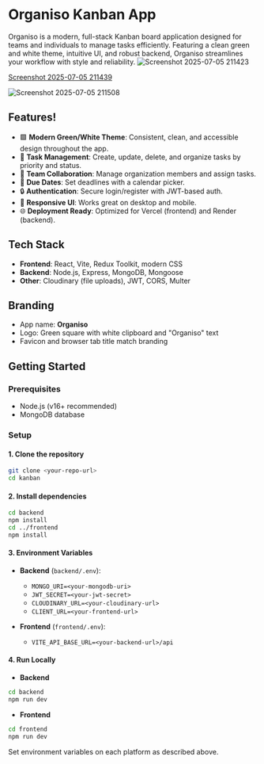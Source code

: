 # Organiso Kanban App

Organiso is a modern, full-stack Kanban board application designed for teams and individuals to manage tasks efficiently. Featuring a clean green and white theme, intuitive UI, and robust backend, Organiso streamlines your workflow with style and reliability.
![Screenshot 2025-07-05 211423](https://github.com/user-attachments/assets/5542c2ae-5da5-46cb-b0a7-03d0289dc1ee)

[Screenshot 2025-07-05 211439](https://github.com/user-attachments/assets/b5bbadb3-4fdb-4534-8426-9954d2eac6b3)

![Screenshot 2025-07-05 211508](https://github.com/user-attachments/assets/ec0c251b-eb65-4c0e-bd75-e7ff5ac33f1c)


## Features!

- 🟩 **Modern Green/White Theme**: Consistent, clean, and accessible design throughout the app.
- 📝 **Task Management**: Create, update, delete, and organize tasks by priority and status.
- 👥 **Team Collaboration**: Manage organization members and assign tasks.
- 📅 **Due Dates**: Set deadlines with a calendar picker.
- 🔒 **Authentication**: Secure login/register with JWT-based auth.
- 🚀 **Responsive UI**: Works great on desktop and mobile.
- 🌐 **Deployment Ready**: Optimized for Vercel (frontend) and Render (backend).

## Tech Stack

- **Frontend**: React, Vite, Redux Toolkit, modern CSS
- **Backend**: Node.js, Express, MongoDB, Mongoose
- **Other**: Cloudinary (file uploads), JWT, CORS, Multer

## Branding

- App name: **Organiso**
- Logo: Green square with white clipboard and "Organiso" text
- Favicon and browser tab title match branding

## Getting Started

### Prerequisites
- Node.js (v16+ recommended)
- MongoDB database

### Setup

#### 1. Clone the repository
```bash
git clone <your-repo-url>
cd kanban
```

#### 2. Install dependencies
```bash
cd backend
npm install
cd ../frontend
npm install
```

#### 3. Environment Variables

- **Backend** (`backend/.env`):
  - `MONGO_URI=<your-mongodb-uri>`
  - `JWT_SECRET=<your-jwt-secret>`
  - `CLOUDINARY_URL=<your-cloudinary-url>`
  - `CLIENT_URL=<your-frontend-url>`

- **Frontend** (`frontend/.env`):
  - `VITE_API_BASE_URL=<your-backend-url>/api`

#### 4. Run Locally

- **Backend**
```bash
cd backend
npm run dev
```
- **Frontend**
```bash
cd frontend
npm run dev
```


Set environment variables on each platform as described above.





